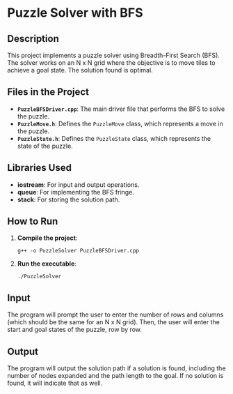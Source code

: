 <h1>Puzzle Solver with BFS</h1>

<h2>Description</h2>
<p>This project implements a puzzle solver using Breadth-First Search (BFS). The solver works on an N x N grid where the objective is to move tiles to achieve a goal state. The solution found is optimal.

<h2>Files in the Project</h2>
<ul>
    <li><b><code>PuzzleBFSDriver.cpp</code></b>: The main driver file that performs the BFS to solve the puzzle.</li>
    <li><b><code>PuzzleMove.h</code></b>: Defines the <code>PuzzleMove</code> class, which represents a move in the puzzle.</li>
    <li><b><code>PuzzleState.h</code></b>: Defines the <code>PuzzleState</code> class, which represents the state of the puzzle.</li>
</ul>

<h2>Libraries Used</h2>
<ul>
    <li><b>iostream</b>: For input and output operations.</li>
    <li><b>queue</b>: For implementing the BFS fringe.</li>
    <li><b>stack</b>: For storing the solution path.</li>
</ul>

<h2>How to Run</h2>
<ol>
    <li><b>Compile the project</b>:
        <pre><code>g++ -o PuzzleSolver PuzzleBFSDriver.cpp</code></pre>
    </li>
    <li><b>Run the executable</b>:
        <pre><code>./PuzzleSolver</code></pre>
    </li>
</ol>

<h2>Input</h2>
<p>The program will prompt the user to enter the number of rows and columns (which should be the same for an N x N grid). Then, the user will enter the start and goal states of the puzzle, row by row.</p>

<h2>Output</h2>
<p>The program will output the solution path if a solution is found, including the number of nodes expanded and the path length to the goal. If no solution is found, it will indicate that as well.</p>
